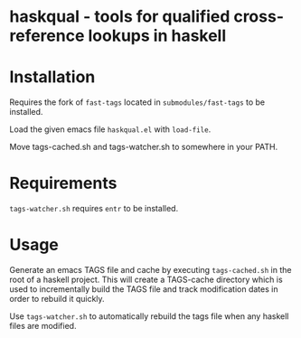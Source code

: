 # haskqual - tools for qualified cross-reference lookups in haskell #

# Installation #

Requires the fork of `fast-tags` located in `submodules/fast-tags` to be installed.

Load the given emacs file `haskqual.el` with `load-file`.

Move tags-cached.sh and tags-watcher.sh to somewhere in your PATH.

# Requirements

`tags-watcher.sh` requires `entr` to be installed.

# Usage #

Generate an emacs TAGS file and cache by executing `tags-cached.sh` in the root
of a haskell project. This will create a TAGS-cache directory which is used to incrementally
build the TAGS file and track modification dates in order to rebuild it quickly.

Use `tags-watcher.sh` to automatically rebuild the tags file when any haskell files are modified.
